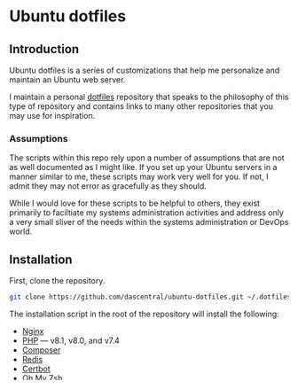 # Ubuntu dotfiles

## Introduction

Ubuntu dotfiles is a series of customizations that help me personalize and maintain an Ubuntu web server.

I maintain a personal [dotfiles](https://github.com/dascentral/dotfiles) repository that speaks to the philosophy of this type of repository and contains links to many other repositories that you may use for inspiration.

### Assumptions

The scripts within this repo rely upon a number of assumptions that are not as well documented as I might like. If you set up your Ubuntu servers in a manner similar to me, these scripts may work very well for you. If not, I admit they may not error as gracefully as they should.

While I would love for these scripts to be helpful to others, they exist primarily to faciltiate my systems administration activities and address only a very small sliver of the needs within the systems administration or DevOps world.

## Installation

First, clone the repository.

```bash
git clone https://github.com/dascentral/ubuntu-dotfiles.git ~/.dotfiles
```

The installation script in the root of the repository will install the following:

* [Nginx](https://www.nginx.com)
* [PHP](https://www.php.net) — v8.1, v8.0, and v7.4
* [Composer](https://getcomposer.org)
* [Redis](https://redis.io)
* [Certbot](https://certbot.eff.org)
* [Oh My Zsh](https://ohmyz.sh)
* Various Ubuntu utilities — e.g., curl, git, htop, etc.

```bash
cd ~/.dotfiles && ./install.sh
```

## Staying up-to-date

I have created a script simply titled `dotfiles` that can be run regularly to ensure the system stays up-to-date. Since this command lives within the `~/.dotfiles/bin` folder, it can be executed from anywhere within the system.

```bash
dotfiles
```
